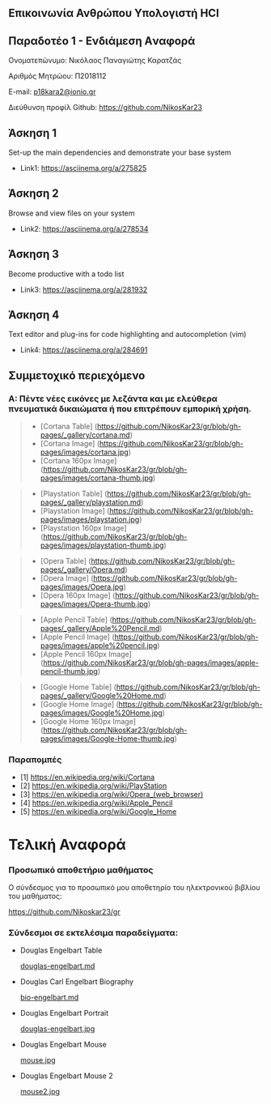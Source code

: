 ## Επικοινωνία Ανθρώπου Υπολογιστή HCI
## Παραδοτέο 1 - Ενδιάμεση Aναφορά

Ονοματεπώνυμο: Νικόλαος Παναγιώτης Καρατζάς

Αριθμός Μητρώου: Π2018112

E-mail: p18kara2@ionio.gr

Διεύθυνση προφίλ Github: https://github.com/NikosKar23

## Άσκηση 1

Set-up the main dependencies and demonstrate your base system

- Link1: https://asciinema.org/a/275825

## Άσκηση 2

Browse and view files on your system

- Link2: https://asciinema.org/a/278534

## Άσκηση 3

Become productive with a todo list

- Link3: https://asciinema.org/a/281932

## Άσκηση 4

Text editor and plug-ins for code highlighting and autocompletion (vim) 

- Link4: https://asciinema.org/a/284691


## **Συμμετοχικό περιεχόμενο**

### Α: Πέντε νέες εικόνες με λεζάντα και με ελεύθερα πνευματικά δικαιώματα ή που επιτρέπουν εμπορική χρήση.

> - [Cortana Table] (https://github.com/NikosKar23/gr/blob/gh-pages/_gallery/cortana.md)
> - [Cortana Image] (https://github.com/NikosKar23/gr/blob/gh-pages/images/cortana.jpg)
> - [Cortana 160px Image] (https://github.com/NikosKar23/gr/blob/gh-pages/images/cortana-thumb.jpg)


> - [Playstation Table] (https://github.com/NikosKar23/gr/blob/gh-pages/_gallery/playstation.md)
> - [Playstation Image] (https://github.com/NikosKar23/gr/blob/gh-pages/images/playstation.jpg)
> - [Playstation 160px Image] (https://github.com/NikosKar23/gr/blob/gh-pages/images/playstation-thumb.jpg)


> - [Opera Table] (https://github.com/NikosKar23/gr/blob/gh-pages/_gallery/Opera.md)
> - [Opera Image] (https://github.com/NikosKar23/gr/blob/gh-pages/images/Opera.jpg)
> - [Opera 160px Image] (https://github.com/NikosKar23/gr/blob/gh-pages/images/Opera-thumb.jpg)


> - [Apple Pencil Table] (https://github.com/NikosKar23/gr/blob/gh-pages/_gallery/Apple%20Pencil.md)
> - [Apple Pencil Image] (https://github.com/NikosKar23/gr/blob/gh-pages/images/apple%20pencil.jpg)
> - [Apple Pencil 160px Image] (https://github.com/NikosKar23/gr/blob/gh-pages/images/apple-pencil-thumb.jpg)


> - [Google Home Table] (https://github.com/NikosKar23/gr/blob/gh-pages/_gallery/Google%20Home.md)
> - [Google Home Image] (https://github.com/NikosKar23/gr/blob/gh-pages/images/Google%20Home.jpg)
> - [Google Home 160px Image] (https://github.com/NikosKar23/gr/blob/gh-pages/images/Google-Home-thumb.jpg)


### **Παραπομπές**

- [1]  https://en.wikipedia.org/wiki/Cortana
- [2]  https://en.wikipedia.org/wiki/PlayStation
- [3]  https://en.wikipedia.org/wiki/Opera_(web_browser)
- [4]  https://en.wikipedia.org/wiki/Apple_Pencil
- [5]  https://en.wikipedia.org/wiki/Google_Home

# Τελική Αναφορά

### Προσωπικό αποθετήριο μαθήματος

Ο σύνδεσμος για το προσωπικό μου αποθετηρίο του ηλεκτρονικού βιβλίου του μαθήματος:

https://github.com/Nikoskar23/gr

### Σύνδεσμοι σε εκτελέσιμα παραδείγματα:

- Douglas Engelbart Table  

  [douglas-engelbart.md](https://github.com/NikosKar23/gr/blob/gh-pages/_biography/douglas-engelbart.md)
 
- Douglas Carl Engelbart Biography 

  [bio-engelbart.md](https://github.com/NikosKar23/gr/blob/gh-pages/_biography/bio-engelbart.md#%CF%83%CF%8D%CE%BD%CF%84%CE%BF%CE%BC%CE%B7-%CE%B2%CE%B9%CE%BF%CE%B3%CF%81%CE%B1%CF%86%CE%AF%CE%B1-%CF%84%CE%BF%CF%85-douglas-carl-engelbart)

- Douglas Engelbart Portrait 

  [douglas-engelbart.jpg](https://github.com/NikosKar23/gr/blob/gh-pages/images/Douglas-Engelbart.jpg)

- Douglas Engelbart Mouse

  [mouse.jpg](https://github.com/NikosKar23/gr/blob/gh-pages/images/mouse.jpg)

- Douglas Engelbart Mouse 2

  [mouse2.jpg](https://github.com/NikosKar23/gr/blob/gh-pages/images/mouse2.jpg)


